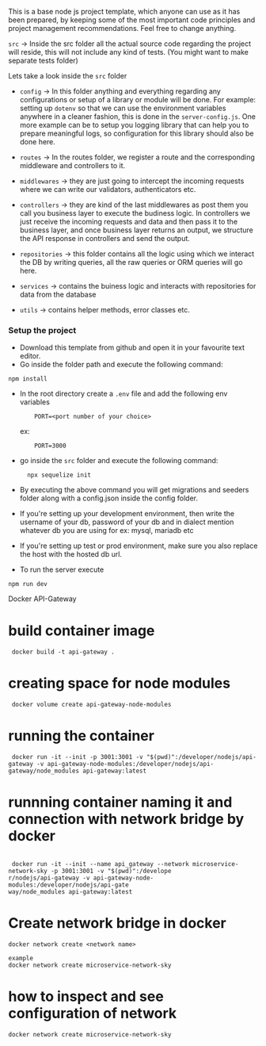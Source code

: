 This is a base node js project template, which anyone can use as it has been prepared, by keeping some of the most important code principles and project management recommendations. Feel free to change anything. 


`src` -> Inside the src folder all the actual source code regarding the project will reside, this will not include any kind of tests. (You might want to make separate tests folder)

Lets take a look inside the `src` folder

 - `config` -> In this folder anything and everything regarding any configurations or setup of a library or module will be done. For example: setting up `dotenv` so that we can use the environment variables anywhere in a cleaner fashion, this is done in the `server-config.js`. One more example can be to setup you logging library that can help you to prepare meaningful logs, so configuration for this library should also be done here. 

 - `routes` -> In the routes folder, we register a route and the corresponding middleware and controllers to it. 

 - `middlewares` -> they are just going to intercept the incoming requests where we can write our validators, authenticators etc. 

 - `controllers` -> they are kind of the last middlewares as post them you call you business layer to execute the budiness logic. In controllers we just receive the incoming requests and data and then pass it to the business layer, and once business layer returns an output, we structure the API response in controllers and send the output. 

 - `repositories` -> this folder contains all the logic using which we interact the DB by writing queries, all the raw queries or ORM queries will go here.

 - `services` -> contains the buiness logic and interacts with repositories for data from the database

 - `utils` -> contains helper methods, error classes etc.

### Setup the project

 - Download this template from github and open it in your favourite text editor. 
 - Go inside the folder path and execute the following command:
  ```
  npm install
  ```
 - In the root directory create a `.env` file and add the following env variables
    ```
        PORT=<port number of your choice>
    ```
    ex: 
    ```
        PORT=3000
    ```
 - go inside the `src` folder and execute the following command:
    ```
      npx sequelize init
    ```
 - By executing the above command you will get migrations and seeders folder along with a config.json inside the config folder. 
 - If you're setting up your development environment, then write the username of your db, password of your db and in dialect mention whatever db you are using for ex: mysql, mariadb etc
 - If you're setting up test or prod environment, make sure you also replace the host with the hosted db url.

 - To run the server execute
 ```
 npm run dev
 ```

 
 Docker API-Gateway

# build container image
```
 docker build -t api-gateway .
 ```

# creating space for node modules
```
 docker volume create api-gateway-node-modules
```
# running the container
```
 docker run -it --init -p 3001:3001 -v "$(pwd)":/developer/nodejs/api-gateway -v api-gateway-node-modules:/developer/nodejs/api-gateway/node_modules api-gateway:latest
 ```

 # runnning container naming it and connection with network bridge by docker 
 ```

  docker run -it --init --name api_gateway --network microservice-network-sky -p 3001:3001 -v "$(pwd)":/develope
r/nodejs/api-gateway -v api-gateway-node-modules:/developer/nodejs/api-gate
way/node_modules api-gateway:latest

```

# Create network bridge in docker 

```
docker network create <network name>

example
docker network create microservice-network-sky
```

# how to inspect and see configuration of network
```
docker network create microservice-network-sky 

```




